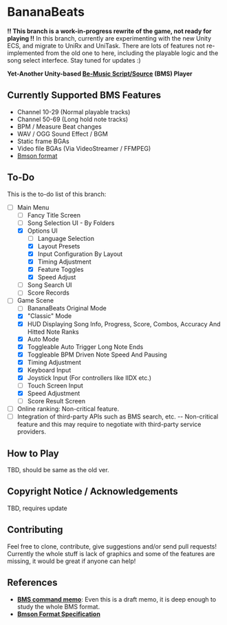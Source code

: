 # BananaBeats

**!! This branch is a work-in-progress rewrite of the game, not ready for playing !!**
In this branch, currently are experimenting with the new Unity ECS, and migrate to UniRx and UniTask. There are lots of features not re-implemented from the old one to here, including the playable logic and the song select interfece. Stay tuned for updates :)

**Yet-Another Unity-based [Be-Music Script/Source](https://en.wikipedia.org/wiki/Be-Music_Source) (BMS) Player**

## Currently Supported BMS Features

- Channel 10-29 (Normal playable tracks)
- Channel 50-69 (Long hold note tracks)
- BPM / Measure Beat changes
- WAV / OGG Sound Effect / BGM
- Static frame BGAs
- Video file BGAs (Via VideoStreamer / FFMPEG)
- [Bmson format](https://bmson.nekokan.dyndns.info/)

## To-Do

This is the to-do list of this branch:
- [ ] Main Menu
  - [ ] Fancy Title Screen
  - [ ] Song Selection UI - By Folders
  - [x] Options UI
	- [ ] Language Selection
    - [x] Layout Presets
	- [x] Input Configuration By Layout
	- [x] Timing Adjustment
	- [x] Feature Toggles
	- [x] Speed Adjust
  - [ ] Song Search UI
  - [ ] Score Records
- [ ] Game Scene
  - [ ] BananaBeats Original Mode
  - [x] "Classic" Mode
  - [x] HUD Displaying Song Info, Progress, Score, Combos, Accuracy And Hitted Note Ranks
  - [x] Auto Mode
  - [x] Toggleable Auto Trigger Long Note Ends
  - [x] Toggleable BPM Driven Note Speed And Pausing
  - [x] Timing Adjustment
  - [x] Keyboard Input
  - [x] Joystick Input (For controllers like IIDX etc.)
  - [ ] Touch Screen Input
  - [x] Speed Adjustment
  - [ ] Score Result Screen
- [ ] Online ranking: Non-critical feature.
- [ ] Integration of third-party APIs such as BMS search, etc. -- Non-critical feature and this may require to negotiate with third-party service providers.

## How to Play

TBD, should be same as the old ver.

## Copyright Notice / Acknowledgements

TBD, requires update

## Contributing

Feel free to clone, contribute, give suggestions and/or send pull requests!
Currently the whole stuff is lack of graphics and some of the features are missing, it would be great if anyone can help!

## References

- **[BMS command memo](http://hitkey.nekokan.dyndns.info/cmds.htm)**: Even this is a draft memo, it is deep enough to study the whole BMS format.
- **[Bmson Format Specification](https://bmson-spec.readthedocs.io/en/master/doc/)**
